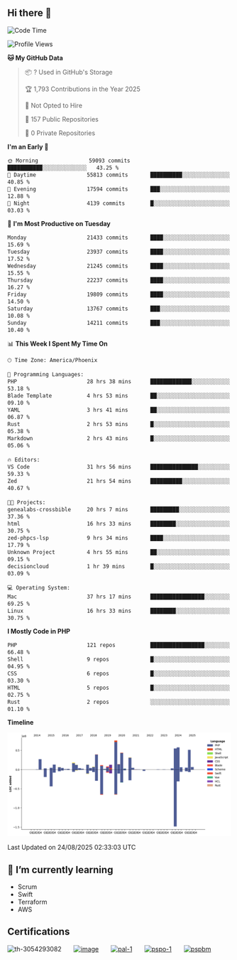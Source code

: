 ## Hi there 👋

<!--START_SECTION:waka-->
![Code Time](http://img.shields.io/badge/Code%20Time-11%2C613%20hrs%2054%20mins-blue)

![Profile Views](http://img.shields.io/badge/Profile%20Views-1-blue)

**🐱 My GitHub Data** 

> 📦 ? Used in GitHub's Storage 
 > 
> 🏆 1,793 Contributions in the Year 2025
 > 
> 🚫 Not Opted to Hire
 > 
> 📜 157 Public Repositories 
 > 
> 🔑 0 Private Repositories 
 > 
**I'm an Early 🐤** 

```text
🌞 Morning                59093 commits       ███████████░░░░░░░░░░░░░░   43.25 % 
🌆 Daytime                55813 commits       ██████████░░░░░░░░░░░░░░░   40.85 % 
🌃 Evening                17594 commits       ███░░░░░░░░░░░░░░░░░░░░░░   12.88 % 
🌙 Night                  4139 commits        █░░░░░░░░░░░░░░░░░░░░░░░░   03.03 % 
```
📅 **I'm Most Productive on Tuesday** 

```text
Monday                   21433 commits       ████░░░░░░░░░░░░░░░░░░░░░   15.69 % 
Tuesday                  23937 commits       ████░░░░░░░░░░░░░░░░░░░░░   17.52 % 
Wednesday                21245 commits       ████░░░░░░░░░░░░░░░░░░░░░   15.55 % 
Thursday                 22237 commits       ████░░░░░░░░░░░░░░░░░░░░░   16.27 % 
Friday                   19809 commits       ████░░░░░░░░░░░░░░░░░░░░░   14.50 % 
Saturday                 13767 commits       ███░░░░░░░░░░░░░░░░░░░░░░   10.08 % 
Sunday                   14211 commits       ███░░░░░░░░░░░░░░░░░░░░░░   10.40 % 
```


📊 **This Week I Spent My Time On** 

```text
🕑︎ Time Zone: America/Phoenix

💬 Programming Languages: 
PHP                      28 hrs 38 mins      █████████████░░░░░░░░░░░░   53.18 % 
Blade Template           4 hrs 53 mins       ██░░░░░░░░░░░░░░░░░░░░░░░   09.10 % 
YAML                     3 hrs 41 mins       ██░░░░░░░░░░░░░░░░░░░░░░░   06.87 % 
Rust                     2 hrs 53 mins       █░░░░░░░░░░░░░░░░░░░░░░░░   05.38 % 
Markdown                 2 hrs 43 mins       █░░░░░░░░░░░░░░░░░░░░░░░░   05.06 % 

🔥 Editors: 
VS Code                  31 hrs 56 mins      ███████████████░░░░░░░░░░   59.33 % 
Zed                      21 hrs 54 mins      ██████████░░░░░░░░░░░░░░░   40.67 % 

🐱‍💻 Projects: 
genealabs-crossbible     20 hrs 7 mins       █████████░░░░░░░░░░░░░░░░   37.36 % 
html                     16 hrs 33 mins      ████████░░░░░░░░░░░░░░░░░   30.75 % 
zed-phpcs-lsp            9 hrs 34 mins       ████░░░░░░░░░░░░░░░░░░░░░   17.79 % 
Unknown Project          4 hrs 55 mins       ██░░░░░░░░░░░░░░░░░░░░░░░   09.15 % 
decisioncloud            1 hr 39 mins        █░░░░░░░░░░░░░░░░░░░░░░░░   03.09 % 

💻 Operating System: 
Mac                      37 hrs 17 mins      █████████████████░░░░░░░░   69.25 % 
Linux                    16 hrs 33 mins      ████████░░░░░░░░░░░░░░░░░   30.75 % 
```

**I Mostly Code in PHP** 

```text
PHP                      121 repos           █████████████████░░░░░░░░   66.48 % 
Shell                    9 repos             █░░░░░░░░░░░░░░░░░░░░░░░░   04.95 % 
CSS                      6 repos             █░░░░░░░░░░░░░░░░░░░░░░░░   03.30 % 
HTML                     5 repos             █░░░░░░░░░░░░░░░░░░░░░░░░   02.75 % 
Rust                     2 repos             ░░░░░░░░░░░░░░░░░░░░░░░░░   01.10 % 
```



**Timeline**

![Lines of Code chart](https://raw.githubusercontent.com/mikebronner/mikebronner/master/assets/bar_graph.png)


 Last Updated on 24/08/2025 02:33:03 UTC
<!--END_SECTION:waka-->

<!--
**mikebronner/mikebronner** is a ✨ _special_ ✨ repository because its `README.md` (this file) appears on your GitHub profile.

Here are some ideas to get you started:

- 🔭 I’m currently working on ...
- 🌱 I’m currently learning ...
- 👯 I’m looking to collaborate on ...
- 🤔 I’m looking for help with ...
- 💬 Ask me about ...
- 📫 How to reach me: ...
- 😄 Pronouns: ...
- ⚡ Fun fact: ...
-->

## 🌱 I’m currently learning

- Scrum
- Swift
- Terraform
- AWS

## Certifications

![th-3054293082](https://user-images.githubusercontent.com/1791050/208267034-c5006f82-ae89-41eb-9478-7106c5aba070.jpg)
&nbsp;&nbsp;&nbsp;&nbsp;&nbsp;
[![image](https://images.credly.com/size/100x100/images/a2790314-008a-4c3d-9553-f5e84eb359ba/image.png)](https://www.credly.com/users/mike-bronner)
&nbsp;&nbsp;&nbsp;&nbsp;&nbsp;
[![pal-1](https://images.credly.com/size/100x100/images/78c772ee-6b3c-4348-ac66-58ac5a2cf581/image.png)](https://www.credly.com/users/mike-bronner)
&nbsp;&nbsp;&nbsp;&nbsp;&nbsp;
[![pspo-1](https://images.credly.com/size/100x100/images/591762c5-fae7-49c6-b326-e1756979928d/image.png)](https://www.credly.com/users/mike-bronner)
&nbsp;&nbsp;&nbsp;&nbsp;&nbsp;
[![pspbm](https://images.credly.com/size/100x100/images/55a21a78-59af-4294-810e-e4014e9ca1be/image.png)](https://www.credly.com/users/mike-bronner)

